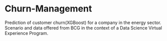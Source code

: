 # Churn-Management
Prediction of customer churn(XGBoost) for a company in the energy sector.
Scenario and data offered from BCG in the context of a Data Science Virtual Experience Program. 
